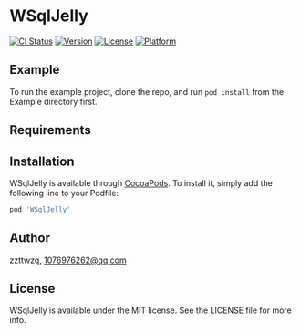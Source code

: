# WSqlJelly

[![CI Status](https://img.shields.io/travis/zzttwzq/WSqlJelly.svg?style=flat)](https://travis-ci.org/zzttwzq/WSqlJelly)
[![Version](https://img.shields.io/cocoapods/v/WSqlJelly.svg?style=flat)](https://cocoapods.org/pods/WSqlJelly)
[![License](https://img.shields.io/cocoapods/l/WSqlJelly.svg?style=flat)](https://cocoapods.org/pods/WSqlJelly)
[![Platform](https://img.shields.io/cocoapods/p/WSqlJelly.svg?style=flat)](https://cocoapods.org/pods/WSqlJelly)

## Example

To run the example project, clone the repo, and run `pod install` from the Example directory first.

## Requirements

## Installation

WSqlJelly is available through [CocoaPods](https://cocoapods.org). To install
it, simply add the following line to your Podfile:

```ruby
pod 'WSqlJelly'
```

## Author

zzttwzq, 1076976262@qq.com

## License

WSqlJelly is available under the MIT license. See the LICENSE file for more info.
